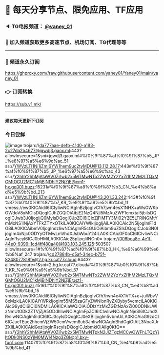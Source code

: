 # 🚀 每天分享节点、限免应用、TF应用
### 🔈 TG电报频道： [@yaney_01](https://t.me/yaney_01) 
### 🔔 加入频道获取更多高速节点、机场订阅、TG代理等等  
***
### 🔗  频道永久订阅
   https://ghproxy.com//raw.githubusercontent.com/yaney01/Yaney01/main/yaney_01
### 👉  订阅转换
   https://sub.v1.mk/
***
#### 建议每天更新下订阅
### 今日尝鲜
![image](https://user-images.githubusercontent.com/53202722/229265056-6956ed46-3ac6-48a5-9b4b-b1e33e4f4afd.png)
trojan://da777aae-defb-41d0-a183-2c27da2b4677@jgwdj3.gaox.ml:443?allowInsecure=1&sni=jgwdj3.gaox.ml#%f0%9f%87%af%f0%9f%87%b5_JP_%e6%97%a5%e6%9c%ac_51
ss://YWVzLTI1Ni1jZmI6YW1hem9uc2tyMDU@13.112.28.17:443#%f0%9f%87%af%f0%9f%87%b5_JP_%e6%97%a5%e6%9c%ac_43
ss://Y2hhY2hhMjAtaWV0Zi1wb2x5MTMwNTo2ZWM2YzYxZi1hM2MzLTQxMGMtOGU2MC1kMjBlNDhlY2NjZjE@cm1-hx.go001.buzz:15231#%f0%9f%87%a8%f0%9f%87%b3_CN_%e4%b8%ad%e5%9b%bd_213
ss://YWVzLTI1Ni1jZmI6YW1hem9uc2tyMDU@43.201.33.242:443#%f0%9f%87%b0%f0%9f%87%b7_KR_%e9%9f%a9%e5%9b%bd_11
vmess://ew0KICAidiI6ICIyIiwNCiAgInBzIjogIvCfh7jwn4esX1NHX+aWsOWKoOWdoV8yMCIsDQogICJhZGQiOiAibjE2NzQ4NjI5MzAuZWF1cmxtai5jbiIsDQogICJwb3J0IjogIjQ0MyIsDQogICJpZCI6ICIxZjFiMTY3Mi02Y2E5LTRiNGMtYmMxNS1lNjAxYTFkZTYxOTkiLA0KICAiYWlkIjogIjAiLA0KICAic2N5IjogImF1dG8iLA0KICAibmV0IjogIndzIiwNCiAgInR5cGUiOiAibm9uZSIsDQogICJob3N0IjogIm4xNjc0ODYyOTMwLmVhdXJsbWouY24iLA0KICAicGF0aCI6ICIvIiwNCiAgInRscyI6ICJ0bHMiLA0KICAic25pIjogIiINCn0=
trojan://006bca8c-4e1f-44e0-9399-1cd4ff480a40@103.103.245.125:50350?allowInsecure=1#%f0%9f%87%ad%f0%9f%87%b0_HK_%e9%a6%99%e6%b8%af_247
trojan://cd27884b-c5af-34ec-b75f-8248077818fe@2.hg.kr.cat77.cloud:8443?allowInsecure=1&sni=2.hg.kr.cat77.cloud#%f0%9f%87%b0%f0%9f%87%b7_KR_%e9%9f%a9%e5%9b%bd_57
ss://Y2hhY2hhMjAtaWV0Zi1wb2x5MTMwNTo2ZWM2YzYxZi1hM2MzLTQxMGMtOGU2MC1kMjBlNDhlY2NjZjE@ct1-hx.go001.buzz:15161#%f0%9f%87%a8%f0%9f%87%b3_CN_%e4%b8%ad%e5%9b%bd_15
vmess://ew0KICAidiI6ICIyIiwNCiAgInBzIjogIvCfh7rwn4e4X1VTX+e+juWbvV8xMzkiLA0KICAiYWRkIjogIm55MS5zaGFyZWNlbnRyZXByby5vcmciLA0KICAicG9ydCI6ICI0NDMiLA0KICAiaWQiOiAiODIzYzMxZGEtNzAxZi00ODNkLWIzNmUtODk2ZTVjZjA5ODdhIiwNCiAgImFpZCI6ICIwIiwNCiAgInNjeSI6ICJhdXRvIiwNCiAgIm5ldCI6ICJ3cyIsDQogICJ0eXBlIjogIm5vbmUiLA0KICAiaG9zdCI6ICJueTEuc2hhcmVjZW50cmVwcm8ub3JnIiwNCiAgInBhdGgiOiAiL3NoaXJrZXIiLA0KICAidGxzIjogInRscyIsDQogICJzbmkiOiAiIg0KfQ==
ss://Y2hhY2hhMjAtaWV0Zi1wb2x5MTMwNTpkN2JlZTgzMC0wOWFhLTQzYjItODk0NS0zYjM0MWI4Nzg3ZGI@p1.bxy-fun1.com:11407#%f0%9f%87%a8%f0%9f%87%b3_CN_%e4%b8%ad%e5%9b%bd_41
